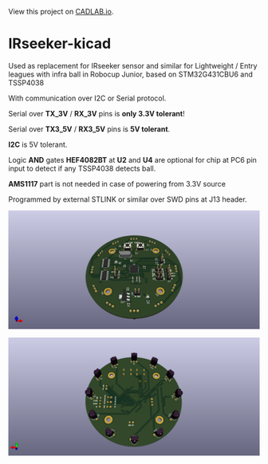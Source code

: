 View this project on [CADLAB.io](https://cadlab.io/project/27377).

# IRseeker-kicad

Used as replacement for IRseeker sensor and similar for Lightweight / Entry leagues with infra ball in Robocup Junior, based on STM32G431CBU6 and TSSP4038

With communication over I2C or Serial protocol.

Serial over **TX_3V** / **RX_3V** pins is **only 3.3V tolerant**!

Serial over **TX3_5V** / **RX3_5V** pins is **5V tolerant**.

**I2C** is 5V tolerant.

Logic **AND** gates **HEF4082BT** at **U2** and **U4** are optional for chip at PC6 pin input to detect if any TSSP4038 detects ball.

**AMS1117** part is not needed in case of powering from 3.3V source

Programmed by external STLINK or similar over SWD pins at J13 header.

![Top side](./images/TOPSIDE.png)

![Bottom side](./images/BOTTOMSIDE.png)
